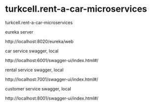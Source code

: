 # turkcell.rent-a-car-microservices
turkcell.rent-a-car-microservices

eureka server

http://localhost:8020/eureka/web

car service swagger, local

http://localhost:6001/swagger-ui/index.html#/

rental service swagger, local

http://localhost:7001/swagger-ui/index.html#/

customer service swagger, local

http://localhost:8001/swagger-ui/index.html#/
